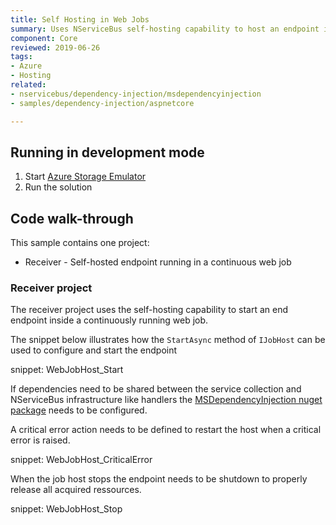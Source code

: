 ```yaml
---
title: Self Hosting in Web Jobs
summary: Uses NServiceBus self-hosting capability to host an endpoint in a web job.
component: Core
reviewed: 2019-06-26
tags:
- Azure
- Hosting
related:
- nservicebus/dependency-injection/msdependencyinjection
- samples/dependency-injection/aspnetcore

---
```


## Running in development mode

 1. Start [Azure Storage Emulator](https://docs.microsoft.com/en-us/azure/storage/storage-use-emulator)
 1. Run the solution

## Code walk-through

This sample contains one project:

- Receiver - Self-hosted endpoint running in a continuous web job

### Receiver project

The receiver project uses the self-hosting capability to start an end endpoint inside a continuously running web job.

The snippet below illustrates how the `StartAsync` method of `IJobHost` can be used to configure and start the endpoint

snippet: WebJobHost_Start

If dependencies need to be shared between the service collection and NServiceBus infrastructure like handlers the [MSDependencyInjection nuget package](nservicebus/dependency-injection/msdependencyinjection.md) needs to be configured.

A critical error action needs to be defined to restart the host when a critical error is raised.

snippet: WebJobHost_CriticalError

When the job host stops the endpoint needs to be shutdown to properly release all acquired ressources.

snippet: WebJobHost_Stop
